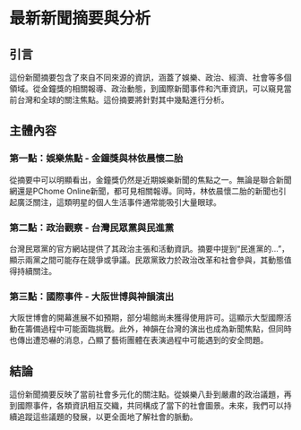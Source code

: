 # 最新新聞摘要與分析

## 引言

這份新聞摘要包含了來自不同來源的資訊，涵蓋了娛樂、政治、經濟、社會等多個領域。從金鐘獎的相關報導、政治動態，到國際新聞事件和汽車資訊，可以窺見當前台灣和全球的關注焦點。這份摘要將針對其中幾點進行分析。

## 主體內容

### 第一點：娛樂焦點 - 金鐘獎與林依晨懷二胎

從摘要中可以明顯看出，金鐘獎仍然是近期娛樂新聞的焦點之一。無論是聯合新聞網還是PChome Online新聞，都可見相關報導。同時，林依晨懷二胎的新聞也引起廣泛關注，這類明星的個人生活事件通常能吸引大量眼球。

### 第二點：政治觀察 - 台灣民眾黨與民進黨

台灣民眾黨的官方網站提供了其政治主張和活動資訊。摘要中提到“民進黨的…”，顯示兩黨之間可能存在競爭或爭議。民眾黨致力於政治改革和社會參與，其動態值得持續關注。

### 第三點：國際事件 - 大阪世博與神韻演出

大阪世博會的開幕進展不如預期，部分場館尚未獲得使用許可。這顯示大型國際活動在籌備過程中可能面臨挑戰。此外，神韻在台灣的演出也成為新聞焦點，但同時也傳出遭恐嚇的消息，凸顯了藝術團體在表演過程中可能遇到的安全問題。

## 結論

這份新聞摘要反映了當前社會多元化的關注點。從娛樂八卦到嚴肅的政治議題，再到國際事件，各類資訊相互交織，共同構成了當下的社會圖景。未來，我們可以持續追蹤這些議題的發展，以更全面地了解社會的脈動。
